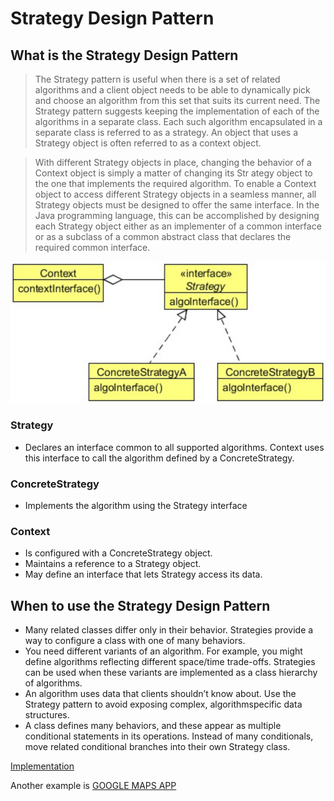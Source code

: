 #   Strategy Design Pattern


##  What is the Strategy Design Pattern
>   The Strategy pattern is useful when there is a set of related algorithms and a client object needs to be able to dynamically pick
    and choose an algorithm from this set that suits its current need. The Strategy pattern suggests keeping the implementation of
    each of the algorithms in a separate class. Each such algorithm encapsulated in a separate class is referred to as a strategy.
    An object that uses a Strategy object is often referred to as a context object. 

>   With different Strategy objects in place, changing the behavior of a Context object is simply a matter of changing its Str
    ategy object to the one that implements the required algorithm. To enable a Context object to access different Strategy
    objects in a seamless manner, all Strategy objects must be designed to offer the same interface. In the Java programming
    language, this can be accomplished by designing each Strategy object either as an implementer of a common interface or as
    a subclass of a common abstract class that declares the required common interface.

    
![UML diagram](https://github.com/11andrew1991/design_patterns/blob/master/Strategy/img/strategy.PNG)


### Strategy
-   Declares an interface common to all supported algorithms. Context uses this interface to call the algorithm defined by a
    ConcreteStrategy.
    
### ConcreteStrategy
-   Implements the algorithm using the Strategy interface

### Context
-   Is configured with a ConcreteStrategy object.
-   Maintains a reference to a Strategy object.
-   May define an interface that lets Strategy access its data.


##  When to use the Strategy Design Pattern
-   Many related classes differ only in their behavior. Strategies provide a way to configure a class with one of many behaviors.
-   You need different variants of an algorithm. For example, you might define algorithms reflecting different space/time trade-offs.
    Strategies can be used when these variants are implemented as a class hierarchy of algorithms.
-   An algorithm uses data that clients shouldn’t know about. Use the Strategy pattern to avoid exposing complex, algorithmspecific
    data structures.
-   A class defines many behaviors, and these appear as multiple conditional statements in its operations. Instead of many conditionals,
    move related conditional branches into their own Strategy class.


[Implementation](https://github.com/11andrew1991/design_patterns/tree/master/Strategy/app/)

Another example is [GOOGLE MAPS APP](https://www.google.ro/maps/@46.7686526,23.61344,15z?hl=ro)
    
